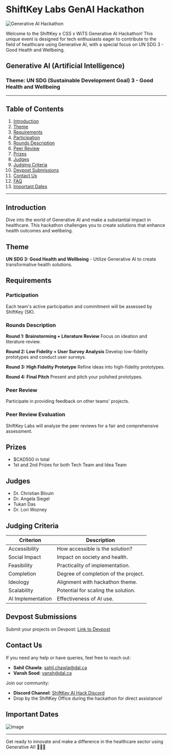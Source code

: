 # ShiftKey Labs GenAI Hackathon

![Generative AI Hackathon](https://shiftkeylabs.ca/wp-content/uploads/2023/10/Alt-2-3.png)

Welcome to the ShiftKey x CSS x WiTS Generative AI Hackathon! This unique event is designed for tech enthusiasts eager to contribute to the field of healthcare using Generative AI, with a special focus on UN SDG 3 - Good Health and Wellbeing.

## Generative AI (Artificial Intelligence)

### Theme: UN SDG (Sustainable Development Goal) 3 - Good Health and Wellbeing

---

## Table of Contents

1. [Introduction](#introduction)
2. [Theme](#theme)
3. [Requirements](#requirements)
4. [Participation](#participation)
5. [Rounds Description](#rounds-description)
6. [Peer Review](#peer-review)
7. [Prizes](#prizes)
8. [Judges](#judges)
9. [Judging Criteria](#judging-criteria)
10. [Devpost Submissions](#devpost-submissions)
11. [Contact Us](#contact-us)
12. [FAQ](#faq)
13. [Important Dates](#important-dates)

---

## Introduction

Dive into the world of Generative AI and make a substantial impact in healthcare. This hackathon challenges you to create solutions that enhance health outcomes and wellbeing.

## Theme

**UN SDG 3: Good Health and Wellbeing** - Utilize Generative AI to create transformative health solutions.

## Requirements

### Participation

Each team's active participation and commitment will be assessed by ShiftKey (SK).

### Rounds Description

**Round 1: Brainstorming + Literature Review**
Focus on ideation and literature review.

**Round 2: Low Fidelity + User Survey Analysis**
Develop low-fidelity prototypes and conduct user surveys.

**Round 3: High Fidelity Prototype**
Refine ideas into high-fidelity prototypes.

**Round 4: Final Pitch**
Present and pitch your polished prototypes.

### Peer Review

Participate in providing feedback on other teams' projects.

### Peer Review Evaluation

ShiftKey Labs will analyze the peer reviews for a fair and comprehensive assessment.

## Prizes

- $CAD500 in total
- 1st and 2nd Prizes for both Tech Team and Idea Team

## Judges

- Dr. Christian Blouin
- Dr. Angela Siegel
- Tukan Das
- Dr. Lori Wozney

## Judging Criteria

| Criterion          | Description                          |
|--------------------|--------------------------------------|
| Accessibility      | How accessible is the solution?      |
| Social Impact      | Impact on society and health.        |
| Feasibility        | Practicality of implementation.      |
| Completion         | Degree of completion of the project. |
| Ideology           | Alignment with hackathon theme.      |
| Scalability        | Potential for scaling the solution.  |
| AI Implementation  | Effectiveness of AI use.             |

## Devpost Submissions

Submit your projects on Devpost: [Link to Devpost](https://shiftkey-hacks.devpost.com/)

## Contact Us

If you need any help or have queries, feel free to reach out:

- **Sahil Chawla**: sahil.chawla@dal.ca
- **Vansh Sood**: vansh@dal.ca

Join our community:
- **Discord Channel**: [ShiftKey AI Hack Discord](#)
- Drop by the ShiftKey Office during the hackathon for direct assistance!

## Important Dates

![image](https://github.com/shiftkey-labs/Shiftkey-GenAI-Hacks/assets/121076035/95a733c6-d39e-494f-b21f-d2256fe0b20c)

---

Get ready to innovate and make a difference in the healthcare sector using Generative AI! 🌟🌐🚀
